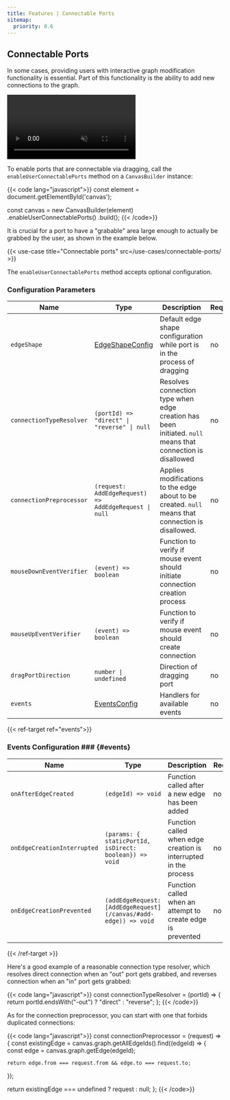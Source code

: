 ```yaml
---
title: Features | Connectable Ports
sitemap:
  priority: 0.6
---
```


## Connectable Ports

In some cases, providing users with interactive graph modification functionality is essential.
Part of this functionality is the ability to add new connections to the graph.

<a href="/use-cases/connectable-ports/" target="_blank" aria-label="Connectable ports">
  <div class="video">
    <video autoplay muted loop>
      <source src="/media/connectable-ports.webm">
    </video>
  </div>
</a>

To enable ports that are connectable via dragging, call the `enableUserConnectablePorts` method on a `CanvasBuilder` instance:

{{< code lang="javascript">}}
const element = document.getElementById('canvas');

const canvas = new CanvasBuilder(element)
  .enableUserConnectablePorts()
  .build();
{{< /code>}}

It is crucial for a port to have a "grabable" area large enough to actually be grabbed by the user, as shown in the example below.

{{< use-case title="Connectable ports" src=/use-cases/connectable-ports/ >}}

The `enableUserConnectablePorts` method accepts optional configuration.

### Configuration Parameters

| Name                     | Type                                                                      | Description                                                                                                            | Required | Default                                    |
|--------------------------|---------------------------------------------------------------------------|------------------------------------------------------------------------------------------------------------------------|----------|--------------------------------------------|
| `edgeShape`              | <a href="/defaults#edge-shape-config" target="_blank">EdgeShapeConfig</a> | Default edge shape configuration while port is in the process of dragging                                              | no       | Same as for canvas                         |
| `connectionTypeResolver` | `(portId) => "direct" \| "reverse" \| null`                               | Resolves connection type when edge creation has been initiated. `null` means that connection is disallowed             | no       | `() => "direct"`                           |
| `connectionPreprocessor` | `(request: AddEdgeRequest) => AddEdgeRequest \| null`                     | Applies modifications to the edge about to be created. `null` means that connection is disallowed.                     | no       | `(request) => request`                     |
| `mouseDownEventVerifier` | `(event) => boolean`                                                      | Function to verify if mouse event should initiate connection creation process                                          | no       | `(event) => event.button === 0`            |
| `mouseUpEventVerifier`   | `(event) => boolean`                                                      | Function to verify if mouse event should create connection                                                             | no       | `(event) => event.button === 0`            |
| `dragPortDirection`      | `number \| undefined`                                                     | Direction of dragging port                                                                                             | no       | `undefined`                                |
| `events`                 | [EventsConfig](#events)                                                   | Handlers for available events                                                                                          | no       | `{}`                                       |

{{< ref-target ref="events">}}

### Events Configuration ### {#events}

| Name                        | Type                                                            | Description                                                      | Required | Default      |
|-----------------------------|-----------------------------------------------------------------|------------------------------------------------------------------|----------|--------------|
| `onAfterEdgeCreated`        | `(edgeId) => void`                                              | Function called after a new edge has been added                  | no       | `() => void` |
| `onEdgeCreationInterrupted` | `(params: { staticPortId, isDirect: boolean}) => void`          | Function called when edge creation is interrupted in the process | no       | `() => void` |
| `onEdgeCreationPrevented`   | `(addEdgeRequest: [AddEdgeRequest](/canvas/#add-edge)) => void` | Function called when an attempt to create edge is prevented      | no       | `() => void` |

{{< /ref-target >}}

Here's a good example of a reasonable connection type resolver, which resolves
direct connection when an "out" port gets grabbed, and reverses connection when an "in" port gets grabbed:

{{< code lang="javascript">}}
const connectionTypeResolver = (portId) => {
  return portId.endsWith("-out") ? "direct" : "reverse";
};
{{< /code>}}

As for the connection preprocessor, you can start with one that forbids
duplicated connections:

{{< code lang="javascript">}}
const connectionPreprocessor = (request) => {
  const existingEdge = canvas.graph.getAllEdgeIds().find((edgeId) => {
    const edge = canvas.graph.getEdge(edgeId);

    return edge.from === request.from && edge.to === request.to;
  });

  return existingEdge === undefined ? request : null;
};
{{< /code>}}
